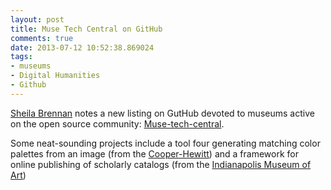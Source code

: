 ```yaml
---
layout: post
title: Muse Tech Central on GitHub
comments: true
date: 2013-07-12 10:52:38.869024
tags:
- museums
- Digital Humanities
- Github
---
```

[Sheila Brennan](https://twitter.com/sherah1918/status/355301842109992960) notes a new listing on GutHub devoted to museums active on the open source community: [Muse-tech-central](https://github.com/MuseCompNet/muse-tech-central).

Some neat-sounding projects include a tool four generating matching color palettes from an image (from the [Cooper-Hewitt](https://github.com/cooperhewitt/palette-server)) and a framework for online publishing of scholarly catalogs (from the [Indianapolis Museum of Art](https://github.com/IMAmuseum/ChicagoCodeX))